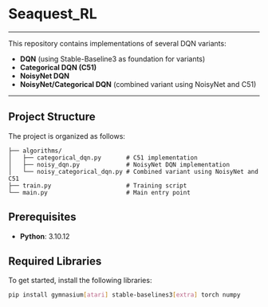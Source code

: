 # Seaquest_RL

---

This repository contains implementations of several DQN variants:

- **DQN** (using Stable-Baseline3 as foundation for variants)
- **Categorical DQN (C51)**
- **NoisyNet DQN**
- **NoisyNet/Categorical DQN** (combined variant using NoisyNet and C51)

---


## Project Structure

The project is organized as follows:

```plaintext
├── algorithms/
│   ├── categorical_dqn.py       # C51 implementation
│   ├── noisy_dqn.py             # NoisyNet DQN implementation
│   └── noisy_categorical_dqn.py # Combined variant using NoisyNet and C51
├── train.py                     # Training script
└── main.py                      # Main entry point
```
## Prerequisites

- **Python**: 3.10.12

## Required Libraries

To get started, install the following libraries:

```bash
pip install gymnasium[atari] stable-baselines3[extra] torch numpy
